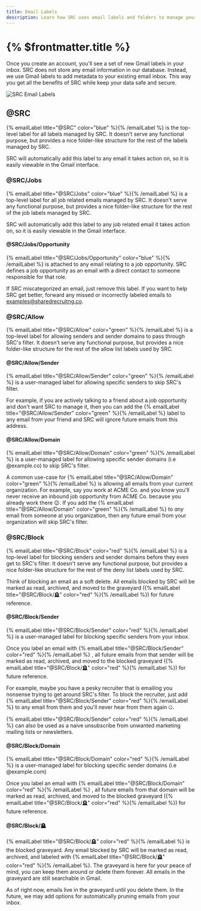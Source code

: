 ```yaml
---
title: Email Labels
description: Learn how SRC uses email labels and folders to manage your inbound recruiting opportunities
---
```


# {% $frontmatter.title %}

Once you create an account, you'll see a set of new Gmail labels in your inbox. SRC does not store any email information in our database. Instead, we use Gmail labels to add metadata to your existing email inbox. This way you get all the benefits of SRC while keep your data safe and secure.

![SRC Email Labels](/docs/images/gmail-labels.png 'Gmail Labels')

## @SRC

{% emailLabel title="@SRC" color="blue" %}{% /emailLabel %}
is the top-level label for all labels managed by SRC. It doesn't serve any functional purpose, but provides a nice folder-like structure for the rest of the labels managed by SRC.

SRC will automatically add this label to any email it takes action on, so it is easily viewable in the Gmail interface.

### @SRC/Jobs

{% emailLabel title="@SRC/Jobs" color="blue" %}{% /emailLabel %}
is a top-level label for all job related emails managed by SRC. It doesn't serve any functional purpose, but provides a nice folder-like structure for the rest of the job labels managed by SRC.

SRC will automatically add this label to any job related email it takes action on, so it is easily viewable in the Gmail interface.

#### @SRC/Jobs/Opportunity

{% emailLabel title="@SRC/Jobs/Opportunity" color="blue" %}{% /emailLabel %}
is attached to any email relating to a job opportunity. SRC defines a job opportunity as an email with a direct contact to someone responsible for that role.

If SRC miscategorized an email, just remove this label. If you want to help SRC get better, forward any missed or incorrectly labeled emails to [examples@sharedrecruitng.co](mailto:examples@sharedrecruiting.co).

### @SRC/Allow

{% emailLabel title="@SRC/Allow" color="green" %}{% /emailLabel %}
is a top-level label for allowing senders and sender domains to pass through SRC's filter. It doesn't serve any functional purpose, but provides a nice folder-like structure for the rest of the allow list labels used by SRC.

#### @SRC/Allow/Sender

{% emailLabel title="@SRC/Allow/Sender" color="green" %}{% /emailLabel %}
is a user-managed label for allowing specific senders to skip SRC's filter.

For example, if you are actively talking to a friend about a job opportunity and don't want SRC to manage it, then you can add the
{% emailLabel title="@SRC/Allow/Sender" color="green" %}{% /emailLabel %}
label to any email from your friend and SRC will ignore future emails from this address.

#### @SRC/Allow/Domain

{% emailLabel title="@SRC/Allow/Domain" color="green" %}{% /emailLabel %}
is a user-managed label for allowing specific sender domains (i.e @example.co) to skip SRC's filter.

A common use-case for
{% emailLabel title="@SRC/Allow/Domain" color="green" %}{% /emailLabel %}
is allowing all emails from your current organization. For example, say you work at ACME Co. and you know you'll never receive an inbound job opportunity from ACME Co. because you already work there 😉. If you add the
{% emailLabel title="@SRC/Allow/Domain" color="green" %}{% /emailLabel %}
to _any_ email from someone at you organization, then any future email from your organization will skip SRC's filter.

### @SRC/Block

{% emailLabel title="@SRC/Block" color="red" %}{% /emailLabel %}
is a top-level label for blocking senders and sender domains before they even get to SRC's filter. It doesn't serve any functional purpose, but provides a nice folder-like structure for the rest of the deny list labels used by SRC.

Think of blocking an email as a soft delete. All emails blocked by SRC will be marked as read, archived, and moved to the graveyard ({% emailLabel title="@SRC/Block/🪦" color="red" %}{% /emailLabel %}) for future reference.

#### @SRC/Block/Sender

{% emailLabel title="@SRC/Block/Sender" color="red" %}{% /emailLabel %}
is a user-managed label for blocking specific senders from your inbox.

Once you label an email with {% emailLabel title="@SRC/Block/Sender" color="red" %}{% /emailLabel %}
, all future emails from that sender will be marked as read, archived, and moved to the blocked graveyard ({% emailLabel title="@SRC/Block/🪦" color="red" %}{% /emailLabel %}) for future reference.

For example, maybe you have a pesky recruiter that is emailing you nonsense trying to get around SRC's filter. To block the recruiter, just add {% emailLabel title="@SRC/Block/Sender" color="red" %}{% /emailLabel %}
to any email from them and you'll never hear from them again 🤐.

{% emailLabel title="@SRC/Block/Sender" color="red" %}{% /emailLabel %}
can also be used as a naive unsubscribe from unwanted marketing mailing lists or newsletters.

#### @SRC/Block/Domain

{% emailLabel title="@SRC/Block/Domain" color="red" %}{% /emailLabel %}
is a user-managed label for blocking specific sender domains (i.e @example.com)

Once you label an email with
{% emailLabel title="@SRC/Block/Domain" color="red" %}{% /emailLabel %}
, all future emails from that domain will be marked as read, archived, and moved to the blocked graveyard ({% emailLabel title="@SRC/Block/🪦" color="red" %}{% /emailLabel %}) for future reference.

#### @SRC/Block/🪦

{% emailLabel title="@SRC/Block/🪦" color="red" %}{% /emailLabel %}
is the blocked graveyard. Any email blocked by SRC will be marked as read, archived, and labeled with
{% emailLabel title="@SRC/Block/🪦" color="red" %}{% /emailLabel %}.
The graveyard is here for your peace of mind, you can keep them around or delete them forever. All emails in the graveyard are still searchable in Gmail.

As of right now, emails live in the graveyard until you delete them. In the future, we may add options for automatically pruning emails from your inbox.
